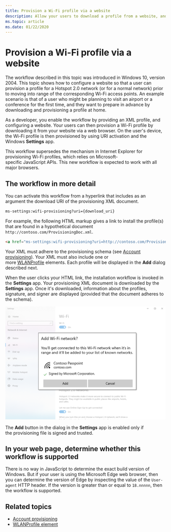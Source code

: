 ```yaml
---
title: Provision a Wi-Fi profile via a website
description: Allow your users to download a profile from a website, and provision it.
ms.topic: article
ms.date: 01/22/2020
---
```


# Provision a Wi-Fi profile via a website

The workflow described in this topic was introduced in Windows 10, version 2004. This topic shows how to configure a website so that a user can provision a profile for a Hotspot 2.0 network (or for a normal network) prior to moving into range of the corresponding Wi-Fi access points. An example scenario is that of a user who might be planning to visit an airport or a conference for the first time, and they want to prepare in advance by downloading and provisioning a profile at home.

As a developer, you enable the workflow by providing an XML profile, and configuring a website. Your users can then provision a Wi-Fi profile by downloading it from your website via a web browser. On the user's device, the Wi-Fi profile is then provisioned by using URI activation and the Windows **Settings** app.

This workflow supersedes the mechanism in Internet Explorer for provisioning Wi-Fi profiles, which relies on Microsoft-specific JavaScript APIs. This new workflow is expected to work with all major browsers.

## The workflow in more detail

You can activate this workflow from a hyperlink that includes as an argument the download URI of the provisioning XML document.

```xml
ms-settings:wifi-provisioning?uri={download_uri}
```

For example, the following HTML markup gives a link to install the profile(s) that are found in a hypothetical document `http://contoso.com/ProvisioningDoc.xml`.

```html
<a href="ms-settings:wifi-provisioning?uri=http://contoso.com/ProvisioningDoc.xml">Install</a>
```

Your XML must adhere to the provisioning schema (see [Account provisioning](/windows-hardware/drivers/mobilebroadband/account-provisioning)). Your XML must also include one or more [WLANProfile](/windows/win32/nativewifi/wlan-profileschema-wlanprofile-element) elements. Each profile will be displayed in the **Add** dialog described next.

When the user clicks your HTML link, the installation workflow is invoked in the **Settings** app. Your provisioning XML document is downloaded by the **Settings** app. Once it's downloaded, information about the profiles, signature, and signer are displayed (provided that the document adheres to the schema).

![The Settings app](images/install-dialog.png)

The **Add** button in the dialog in the **Settings** app is enabled only if the provisioning file is signed and trusted.

## In your web page, determine whether this workflow is supported

There is no way in JavaScript to determine the exact build version of Windows. But if your user is using the Microsoft Edge web browser, then you can determine the version of Edge by inspecting the value of the `User-agent` HTTP header. If the version is greater than or equal to `18.nnnnn`, then the workflow is supported.

## Related topics

* [Account provisioning](/windows-hardware/drivers/mobilebroadband/account-provisioning)
* [WLANProfile element](/windows/win32/nativewifi/wlan-profileschema-wlanprofile-element)
